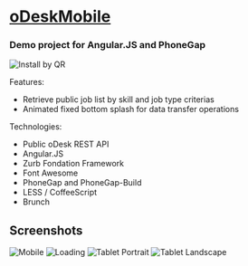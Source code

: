 # [oDeskMobile](https://build.phonegap.com/apps/423949)
### Demo project for Angular.JS and PhoneGap

![Install by QR](https://chart.googleapis.com/chart?chs=116x116&cht=qr&chl=http://build.phonegap.com/apps/423949/install/?qr_key=Yc8sJDQcJScfc2cEDEzw&chld=L|1&choe=UTF-8)

Features:
* Retrieve public job list by skill and job type criterias
* Animated fixed bottom splash for data transfer operations

Technologies:
* Public oDesk REST API
* Angular.JS
* Zurb Fondation Framework
* Font Awesome
* PhoneGap and PhoneGap-Build
* LESS / CoffeeScript
* Brunch

## Screenshots

![Mobile](http://gulinss.github.io/oDeskMobile/1.png)
![Loading](http://gulinss.github.io/oDeskMobile/2.png)
![Tablet Portrait](http://gulinss.github.io/oDeskMobile/3.png)
![Tablet Landscape](http://gulinss.github.io/oDeskMobile/4.png)
